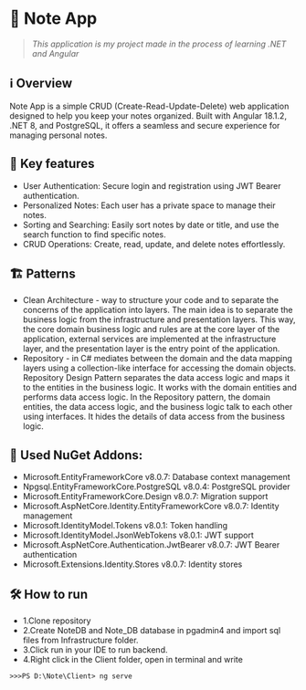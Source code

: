 # 📝 Note App
> *This application is my project made in the process of learning .NET and Angular*

## ℹ️ Overview

Note App is a simple CRUD (Create-Read-Update-Delete) web application designed to help you keep your notes organized. Built with Angular 18.1.2, .NET 8, and PostgreSQL, it offers a seamless and secure experience for managing personal notes.

## 🌟 Key features

- User Authentication: Secure login and registration using JWT Bearer authentication.
- Personalized Notes: Each user has a private space to manage their notes.
- Sorting and Searching: Easily sort notes by date or title, and use the search function to find specific notes.
- CRUD Operations: Create, read, update, and delete notes effortlessly.

## 🏗️ Patterns
 - Clean Architecture - way to structure your code and to separate the concerns of the application into layers. The main idea is to separate the business logic from the infrastructure and presentation layers. This way, the core domain business logic and rules are at the core layer of the application, external services are implemented at the infrastructure layer, and the presentation layer is the entry point of the application.
- Repository - in C# mediates between the domain and the data mapping layers using a collection-like interface for accessing the domain objects. Repository Design Pattern separates the data access logic and maps it to the entities in the business logic. It works with the domain entities and performs data access logic. In the Repository pattern, the domain entities, the data access logic, and the business logic talk to each other using interfaces. It hides the details of data access from the business logic.

## 🧰 Used NuGet Addons:
- Microsoft.EntityFrameworkCore v8.0.7: Database context management
- Npgsql.EntityFrameworkCore.PostgreSQL v8.0.4: PostgreSQL provider
- Microsoft.EntityFrameworkCore.Design v8.0.7: Migration support
- Microsoft.AspNetCore.Identity.EntityFrameworkCore v8.0.7: Identity management
- Microsoft.IdentityModel.Tokens v8.0.1: Token handling
- Microsoft.IdentityModel.JsonWebTokens v8.0.1: JWT support
- Microsoft.AspNetCore.Authentication.JwtBearer v8.0.7: JWT Bearer authentication
- Microsoft.Extensions.Identity.Stores v8.0.7: Identity stores


## 🛠️ How to run
- 1.Clone repository
- 2.Create NoteDB and Note_DB database in pgadmin4 and import sql files from Infrastructure folder.
- 3.Click run in your IDE to run backend.
- 4.Right click in the Client folder, open in terminal and write
```CMD
>>>PS D:\Note\Client> ng serve
```
